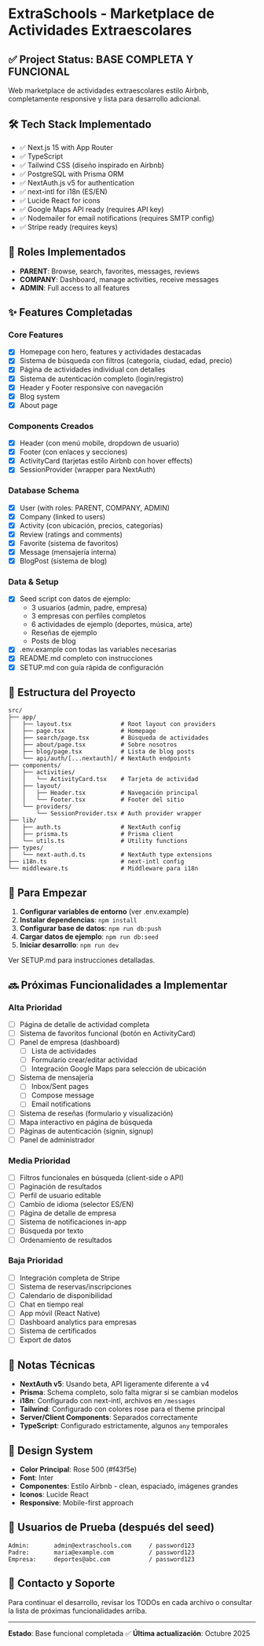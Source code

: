 # ExtraSchools - Marketplace de Actividades Extraescolares

## ✅ Project Status: BASE COMPLETA Y FUNCIONAL

Web marketplace de actividades extraescolares estilo Airbnb, completamente responsive y lista para desarrollo adicional.

## 🛠️ Tech Stack Implementado
- ✅ Next.js 15 with App Router
- ✅ TypeScript
- ✅ Tailwind CSS (diseño inspirado en Airbnb)
- ✅ PostgreSQL with Prisma ORM
- ✅ NextAuth.js v5 for authentication
- ✅ next-intl for i18n (ES/EN)
- ✅ Lucide React for icons
- ✅ Google Maps API ready (requires API key)
- ✅ Nodemailer for email notifications (requires SMTP config)
- ✅ Stripe ready (requires keys)

## 👥 Roles Implementados
- **PARENT**: Browse, search, favorites, messages, reviews
- **COMPANY**: Dashboard, manage activities, receive messages
- **ADMIN**: Full access to all features

## ✨ Features Completadas

### Core Features
- [x] Homepage con hero, features y actividades destacadas
- [x] Sistema de búsqueda con filtros (categoría, ciudad, edad, precio)
- [x] Página de actividades individual con detalles
- [x] Sistema de autenticación completo (login/registro)
- [x] Header y Footer responsive con navegación
- [x] Blog system
- [x] About page

### Components Creados
- [x] Header (con menú mobile, dropdown de usuario)
- [x] Footer (con enlaces y secciones)
- [x] ActivityCard (tarjetas estilo Airbnb con hover effects)
- [x] SessionProvider (wrapper para NextAuth)

### Database Schema
- [x] User (with roles: PARENT, COMPANY, ADMIN)
- [x] Company (linked to users)
- [x] Activity (con ubicación, precios, categorías)
- [x] Review (ratings and comments)
- [x] Favorite (sistema de favoritos)
- [x] Message (mensajería interna)
- [x] BlogPost (sistema de blog)

### Data & Setup
- [x] Seed script con datos de ejemplo:
  - 3 usuarios (admin, padre, empresa)
  - 3 empresas con perfiles completos
  - 6 actividades de ejemplo (deportes, música, arte)
  - Reseñas de ejemplo
  - Posts de blog
- [x] .env.example con todas las variables necesarias
- [x] README.md completo con instrucciones
- [x] SETUP.md con guía rápida de configuración

## 📂 Estructura del Proyecto

```
src/
├── app/
│   ├── layout.tsx              # Root layout con providers
│   ├── page.tsx                # Homepage
│   ├── search/page.tsx         # Búsqueda de actividades
│   ├── about/page.tsx          # Sobre nosotros
│   ├── blog/page.tsx           # Lista de blog posts
│   └── api/auth/[...nextauth]/ # NextAuth endpoints
├── components/
│   ├── activities/
│   │   └── ActivityCard.tsx    # Tarjeta de actividad
│   ├── layout/
│   │   ├── Header.tsx          # Navegación principal
│   │   └── Footer.tsx          # Footer del sitio
│   └── providers/
│       └── SessionProvider.tsx # Auth provider wrapper
├── lib/
│   ├── auth.ts                 # NextAuth config
│   ├── prisma.ts               # Prisma client
│   └── utils.ts                # Utility functions
├── types/
│   └── next-auth.d.ts          # NextAuth type extensions
├── i18n.ts                     # next-intl config
└── middleware.ts               # Middleware para i18n
```

## 🚀 Para Empezar

1. **Configurar variables de entorno** (ver .env.example)
2. **Instalar dependencias**: `npm install`
3. **Configurar base de datos**: `npm run db:push`
4. **Cargar datos de ejemplo**: `npm run db:seed`
5. **Iniciar desarrollo**: `npm run dev`

Ver SETUP.md para instrucciones detalladas.

## 🔜 Próximas Funcionalidades a Implementar

### Alta Prioridad
- [ ] Página de detalle de actividad completa
- [ ] Sistema de favoritos funcional (botón en ActivityCard)
- [ ] Panel de empresa (dashboard)
  - [ ] Lista de actividades
  - [ ] Formulario crear/editar actividad
  - [ ] Integración Google Maps para selección de ubicación
- [ ] Sistema de mensajería
  - [ ] Inbox/Sent pages
  - [ ] Compose message
  - [ ] Email notifications
- [ ] Sistema de reseñas (formulario y visualización)
- [ ] Mapa interactivo en página de búsqueda
- [ ] Páginas de autenticación (signin, signup)
- [ ] Panel de administrador

### Media Prioridad
- [ ] Filtros funcionales en búsqueda (client-side o API)
- [ ] Paginación de resultados
- [ ] Perfil de usuario editable
- [ ] Cambio de idioma (selector ES/EN)
- [ ] Página de detalle de empresa
- [ ] Sistema de notificaciones in-app
- [ ] Búsqueda por texto
- [ ] Ordenamiento de resultados

### Baja Prioridad
- [ ] Integración completa de Stripe
- [ ] Sistema de reservas/inscripciones
- [ ] Calendario de disponibilidad
- [ ] Chat en tiempo real
- [ ] App móvil (React Native)
- [ ] Dashboard analytics para empresas
- [ ] Sistema de certificados
- [ ] Export de datos

## 📝 Notas Técnicas

- **NextAuth v5**: Usando beta, API ligeramente diferente a v4
- **Prisma**: Schema completo, solo falta migrar si se cambian modelos
- **i18n**: Configurado con next-intl, archivos en `/messages`
- **Tailwind**: Configurado con colores rose para el theme principal
- **Server/Client Components**: Separados correctamente
- **TypeScript**: Configurado estrictamente, algunos `any` temporales

## 🎨 Design System

- **Color Principal**: Rose 500 (#f43f5e)
- **Font**: Inter
- **Componentes**: Estilo Airbnb - clean, espaciado, imágenes grandes
- **Iconos**: Lucide React
- **Responsive**: Mobile-first approach

## 🔐 Usuarios de Prueba (después del seed)

```
Admin:       admin@extraschools.com     / password123
Padre:       maria@example.com          / password123
Empresa:     deportes@abc.com           / password123
```

## 📧 Contacto y Soporte

Para continuar el desarrollo, revisar los TODOs en cada archivo o consultar la lista de próximas funcionalidades arriba.

---

**Estado**: Base funcional completada ✅
**Última actualización**: Octubre 2025
